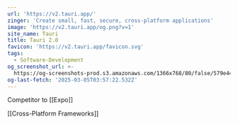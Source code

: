 ```yaml
---
url: 'https://v2.tauri.app/'
zinger: 'Create small, fast, secure, cross-platform applications'
image: 'https://v2.tauri.app/og.png?v=1'
site_name: Tauri
title: Tauri 2.0
favicon: 'https://v2.tauri.app/favicon.svg'
tags:
  - Software-Development
og_screenshot_url: >-
  https://og-screenshots-prod.s3.amazonaws.com/1366x768/80/false/579e44e7f6d0db29bf9c15cfb9a78fda95b385b6895efd1fc866419322202fc1.jpeg
og-last-fetch: '2025-03-05T03:57:22.532Z'
---
```

Competitor to [[Expo]]

[[Cross-Platform Frameworks]]
